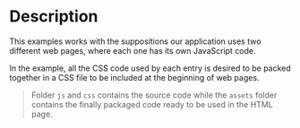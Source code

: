 # Description

This examples works with the suppositions our application uses two different web pages, where each one has its own JavaScript code.

In the example, all the CSS code used by each entry is desired to be packed together in a CSS file to be included at the beginning of web pages.

> Folder `js` and `css` contains the source code while the `assets` folder contains the finally packaged code ready to be used in the HTML page.
